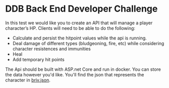 # DDB Back End Developer Challenge
In this test we would like you to create an API that will manage a player character’s HP. Clients will need to be able to do the following:
- Calculate and persist the hitpoint values while the api is running. 
- Deal damage of different types (bludgeoning, fire, etc) while considering character resistences and immunities
- Heal
- Add temporary hit points

The Api should be built with ASP.net Core and run in docker. You can store the data however you'd like. You'll find the json that represents the character in  [briv.json](briv.json).
